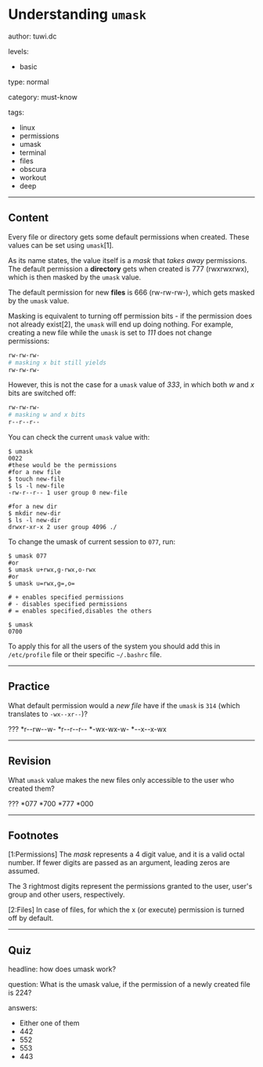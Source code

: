 # Understanding `umask`
author: tuwi.dc

levels:

  - basic

type: normal

category: must-know

tags:
  - linux
  - permissions
  - umask
  - terminal
  - files
  - obscura
  - workout
  - deep


---
## Content

Every file or directory gets some default permissions when created. These values can be set using `umask`[1].

As its name states, the value itself is a *mask* that *takes away* permissions. The default permission a **directory** gets when created is 777 (rwxrwxrwx), which is then masked by the `umask` value.

The default permission for new **files** is 666 (rw-rw-rw-), which gets masked by the `umask` value.

Masking is equivalent to turning off permission bits - if the permission does not already exist[2], the `umask` will end up doing nothing. For example, creating a new file while the `umask` is set to *111* does not change permissions:
```bash
rw-rw-rw-
# masking x bit still yields
rw-rw-rw-
```
However, this is not the case for a `umask` value of *333*, in which both *w* and *x* bits are switched off:
```bash
rw-rw-rw-
# masking w and x bits
r--r--r--
```
You can check the current `umask` value with:
```
$ umask
0022
#these would be the permissions
#for a new file
$ touch new-file
$ ls -l new-file
-rw-r--r-- 1 user group 0 new-file

#for a new dir
$ mkdir new-dir
$ ls -l new-dir
drwxr-xr-x 2 user group 4096 ./

```
To change the umask of current session to `077`, run:
```
$ umask 077
#or
$ umask u+rwx,g-rwx,o-rwx
#or
$ umask u=rwx,g=,o=

# + enables specified permissions
# - disables specified permissions
# = enables specified,disables the others

$ umask
0700
```

To apply this for all the users of the system you should add this in `/etc/profile` file or their specific `~/.bashrc` file.

---
## Practice

What default permission would a *new file* have if the `umask` is `314` (which translates to `-wx--xr--`)?

???
*r--rw--w-
*r--r--r--
*-wx-wx-w-
*--x--x-wx

---
## Revision

What `umask` value makes the new files only accessible to the user who created them?

???
*077
*700
*777
*000

---
## Footnotes

[1:Permissions]
The *mask* represents a 4 digit value, and it is a valid octal number. If fewer digits are passed as an argument, leading zeros are assumed.

The 3 rightmost digits represent the permissions granted to the user, user's group and other users, respectively.

[2:Files]
In case of files, for which the x (or execute) permission is turned off by default.

---
## Quiz

headline: how does umask work?

question: What is the umask value, if the permission of a newly created file is 224?

answers:
  - Either one of them
  - 442
  - 552
  - 553
  - 443
